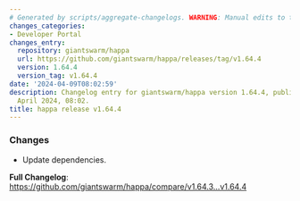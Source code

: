 ```yaml
---
# Generated by scripts/aggregate-changelogs. WARNING: Manual edits to this files will be overwritten.
changes_categories:
- Developer Portal
changes_entry:
  repository: giantswarm/happa
  url: https://github.com/giantswarm/happa/releases/tag/v1.64.4
  version: 1.64.4
  version_tag: v1.64.4
date: '2024-04-09T08:02:59'
description: Changelog entry for giantswarm/happa version 1.64.4, published on 09
  April 2024, 08:02.
title: happa release v1.64.4
---
```


<!-- Release notes generated using configuration in .github/release.yml at main -->

### Changes

- Update dependencies.

**Full Changelog**: https://github.com/giantswarm/happa/compare/v1.64.3...v1.64.4

